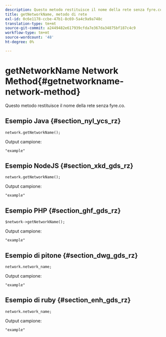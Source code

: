 ```yaml
---
description: Questo metodo restituisce il nome della rete senza fyre.co.
title: getNetworkName, metodo di rete
exl-id: 0c6e1178-ccbe-47b1-8c69-5a4c9a9a748c
translation-type: tm+mt
source-git-commit: a2449482e617939cfda7e367da34875bf187c4c9
workflow-type: tm+mt
source-wordcount: '48'
ht-degree: 0%

---
```


# getNetworkName Network Method{#getnetworkname-network-method}

Questo metodo restituisce il nome della rete senza fyre.co.

## Esempio Java {#section_nyl_ycs_rz}

```
network.getNetworkName();
```

Output campione:

```
"example" 
```

## Esempio NodeJS {#section_xkd_gds_rz}

```
network.getNetworkName();
```

Output campione:

```
"example" 
```

## Esempio PHP {#section_ghf_gds_rz}

```
$network->getNetworkName(); 
```

Output campione:

```
"example" 
```

## Esempio di pitone {#section_dwg_gds_rz}

```
network.network_name; 
```

Output campione:

```
"example" 
```

## Esempio di ruby {#section_enh_gds_rz}

```
network.network_name; 
```

Output campione:

```
"example" 
```
